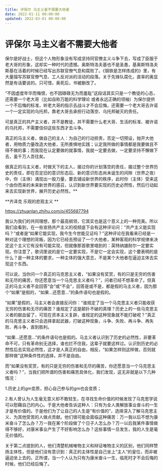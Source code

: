 ```yaml
---
title: 评保尔 马主义者不需要大他者
date: 2022-01-11 00:00:00
updated: 2022-03-01 00:00:00
---
```


# 评保尔 马主义者不需要大他者

保尔是好战士，但这个人物形象没有写成坚持同官僚主义斗争下去，写成了臣服于老大哥的形象，这却实一种时代的遗憾。奥斯特洛夫基也不是圣愚，基奥斯特洛夫斯基在活着的时候已经写出苏联官僚气息和腐败了。《钢铁是怎样炼成的》里，有大量描写苏联官僚气息、工人反对派的活动的段落。关于先锋队腐化，直率的奥显然是有话要说的。只可惜，奥死后，书被删改了。

“不因虚度年华而悔恨，也不因碌碌无为而羞耻”这段话其实只是一个教徒的心态，还需要一个老大哥（比如自称万能的科学理论 或者永远正确的领袖）为保尔提供一个不后悔的标准，听老大哥的指示去战斗才不会后悔，还需要一个老大哥去许诺一个一定实现的乌托邦，靠老大哥去承担行动落空、乌托邦破灭的责任。

可是真正的共产主义者，并不是教徒，并不需要什么老大哥、生活的标准、被许诺的乌托邦，不需要信仰这些东西才去斗争。

真正的马主义者，做自己的主人：为自己的行动担责，否定一切预设，抛开大他者，用物质力量改造大他者，无所畏惧地实践；认定我所做的事情都是我要做且不得不做的事；而我现在认定要做的就事情，我就一定要去做，一定要坚持不懈做下去，虽千万人吾往矣。

做真正的马主义者，时做天下的主人，接过你的计划落空的责任，接过整个世界历史的责任，即在否定旧的意识形态后、新的意识形态尚未诞生的间隙（世界之夜）中，你（主体）涌现出一股力量，要去铺设新世界的秩序，此时你（主体）受来这个由你而来的未来新世界的感召，认识到新世界要实现的历史必然性，然后行动起来去实现新世界，展开历史必然性。**

**齐泽克 乐观的悲观主义 **

https://zhuanlan.zhihu.com/p/455687794

我认为我们的共同理想，那个最高纲领，它其实也是这个意义上的一种完美。所以我们会看到，在一些宣扬共产主义的视频底下会有这种评论问：“共产主义能实现吗？”或者是“如果它能实现，我今生今世能见证吗？”这种评论在我看来已经是一种对这个理想的背叛，因为它已经去预设了一个大他者，某种客观的科学规律来决定这个主义它有没有可能实现，但就像那首歌里唱到的：英特纳雄耐尔一定要实现。你注意了，歌词里说的是它一定要实现，不是它一定会实现，这个要表明的是什么？是一种主体的要求，一种主体的强大意志，不是某个大他者在逼迫主体去实现这个东西。

可以说，当你问一个真正的马克思主义者，“如果没有奖赏，有的只是无穷的伤害和无尽的痛苦，你还愿意当一个马克思主义者吗？”，问者已经不想革命了。但真正的马主义者不会回答“会”或“不会”，回答是或不是，都是假的马主义者，因为那个“如果”是假的，“如果…还愿意…”的条件语句也是假的。

“如果”是假的，马主义者会直接反问你：“谁规定了当一个马克思主义者只能收获无穷的伤害和无尽的痛苦？谁规定了这是颠扑不破的真理？历史上的一些马克思主义者的献血留了，可现在资本主义复辟，谁规定的这种现象就不能打破呢？”真正的马克思主义者只会选择拿起武器，打破这种现象，斗争、失败、再斗争、再失败、再斗争，直到胜利。

“如果…还愿意…”的条件语句也是假的。马主义者认识到了历史的必然性，非要革命不可，只有革命别无选择，谁也拦不住我，这辈子就要这样过。认识到历史的必然性后去实现必然性，这才是人真正的自由，相反，“如果怎样则这样做，否则就那样做”这种条件性的选择，并不是自由。

而“如果没有奖赏，有的只是无穷的伤害和无尽的痛苦，你还愿意当一个马克思主义者吗？”，当我们把所谓的伤害和痛苦具体化，我们发现，这无非就是以下几种情况：

1.历史上的gm变质，担心自己参与的gm也会变质；

2.有人曾认为人生毫无意义却不敢轻生，在寻找生命价值的时候发现了马克思学说可以慰藉自己的内心。于是大他者告诉这种人：只有为全人类解放事业奋斗的一生才是有价值的。于是他们为了让自己的人生是“有价值的”，选择深入了解马克思主义、为其他受苦的人做点贡献。他们很可能会面临这种痛苦：万一我以后不想为康米奋斗了怎么办？万一我在某个阶段做了个日子人怎么办？万一以后我某件事情做得不够好，对康米事业产生了不好影响怎么办？这些事情一旦发生，我的人生是毫无价值的。

关于第二点提到的人，他们清楚机械唯物主义和辩证唯物主义的区别，他们同样赞扬主体性，但是他们没有意识到：真正的主体性是自己坐上“主人”的皇位，而非被逼迫坐上去的。正所谓，当一个人认为只有为康米奋斗一生，临死时才不会后悔的时候，他们已经后悔了。


